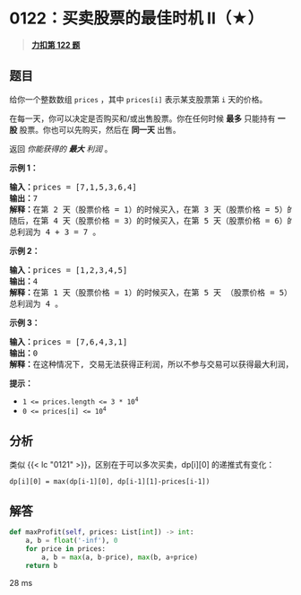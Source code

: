 # 0122：买卖股票的最佳时机 II（★）


> <u>**[力扣第 122 题](https://leetcode.cn/problems/best-time-to-buy-and-sell-stock-ii/)**</u>

## 题目

<p>给你一个整数数组 <code>prices</code> ，其中 <code>prices[i]</code> 表示某支股票第 <code>i</code> 天的价格。</p>

<p>在每一天，你可以决定是否购买和/或出售股票。你在任何时候 <strong>最多</strong> 只能持有 <strong>一股</strong> 股票。你也可以先购买，然后在 <strong>同一天</strong> 出售。</p>

<p>返回 <em>你能获得的 <strong>最大</strong> 利润</em> 。</p>



<p><strong>示例 1：</strong></p>

<pre>
<strong>输入：</strong>prices = [7,1,5,3,6,4]
<strong>输出：</strong>7
<strong>解释：</strong>在第 2 天（股票价格 = 1）的时候买入，在第 3 天（股票价格 = 5）的时候卖出, 这笔交易所能获得利润 = 5 - 1 = 4 。
随后，在第 4 天（股票价格 = 3）的时候买入，在第 5 天（股票价格 = 6）的时候卖出, 这笔交易所能获得利润 = 6 - 3 = 3 。
总利润为 4 + 3 = 7 。</pre>

<p><strong>示例 2：</strong></p>

<pre>
<strong>输入：</strong>prices = [1,2,3,4,5]
<strong>输出：</strong>4
<strong>解释：</strong>在第 1 天（股票价格 = 1）的时候买入，在第 5 天 （股票价格 = 5）的时候卖出, 这笔交易所能获得利润 = 5 - 1 = 4 。
总利润为 4 。</pre>

<p><strong>示例 3：</strong></p>

<pre>
<strong>输入：</strong>prices = [7,6,4,3,1]
<strong>输出：</strong>0
<strong>解释：</strong>在这种情况下, 交易无法获得正利润，所以不参与交易可以获得最大利润，最大利润为 0 。</pre>



<p><strong>提示：</strong></p>

<ul>
<li><code>1 &lt;= prices.length &lt;= 3 * 10<sup>4</sup></code></li>
<li><code>0 &lt;= prices[i] &lt;= 10<sup>4</sup></code></li>
</ul>


## 分析

类似 {{< lc "0121" >}}，区别在于可以多次买卖，dp[i][0] 的递推式有变化：

    dp[i][0] = max(dp[i-1][0], dp[i-1][1]-prices[i-1])

## 解答

```python
def maxProfit(self, prices: List[int]) -> int:
    a, b = float('-inf'), 0
    for price in prices:
        a, b = max(a, b-price), max(b, a+price)
    return b
```
28 ms



